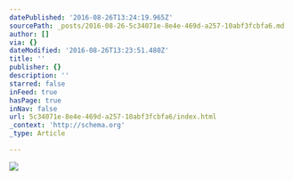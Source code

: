 ```yaml
---
datePublished: '2016-08-26T13:24:19.965Z'
sourcePath: _posts/2016-08-26-5c34071e-8e4e-469d-a257-10abf3fcbfa6.md
author: []
via: {}
dateModified: '2016-08-26T13:23:51.480Z'
title: ''
publisher: {}
description: ''
starred: false
inFeed: true
hasPage: true
inNav: false
url: 5c34071e-8e4e-469d-a257-10abf3fcbfa6/index.html
_context: 'http://schema.org'
_type: Article

---
```

![](https://the-grid-user-content.s3-us-west-2.amazonaws.com/a38d29d4-f136-48a0-a50b-6c5f5a1be932.jpg)